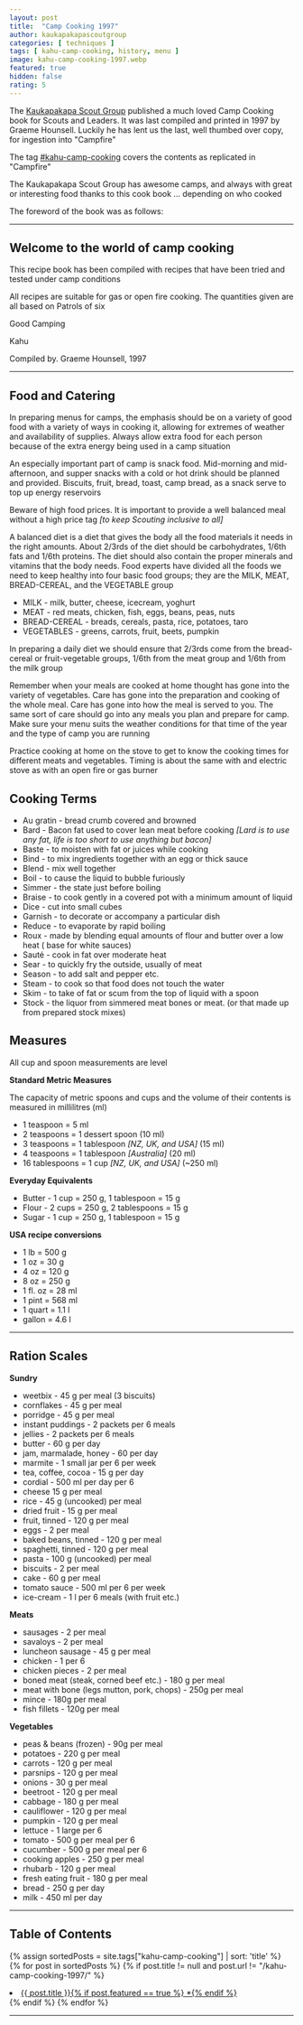 ```yaml
---
layout: post
title:  "Camp Cooking 1997"
author: kaukapakapascoutgroup
categories: [ techniques ]
tags: [ kahu-camp-cooking, history, menu ]
image: kahu-camp-cooking-1997.webp
featured: true
hidden: false
rating: 5
---
```


The [Kaukapakapa Scout Group](/authors#12042) published a much loved Camp Cooking book for Scouts and Leaders. It was last compiled and printed in 1997 by Graeme Hounsell. Luckily he has lent us the last, well thumbed over copy, for ingestion into "Campfire"

The tag [#kahu-camp-cooking](/tags#kahu-camp-cooking) covers the contents as replicated in "Campfire"

The Kaukapakapa Scout Group has awesome camps, and always with great or interesting food thanks to this cook book ... depending on who cooked

The foreword of the book was as follows:

---

## Welcome to the world of camp cooking

This recipe book has been compiled with recipes that have been tried and tested under camp conditions

All recipes are suitable for gas or open fire cooking. The quantities given are all based on Patrols of six

Good Camping 


Kahu

Compiled by. Graeme Hounsell, 1997

---

## Food and Catering

In preparing menus for camps, the emphasis should be on a variety of good food with a variety of ways in cooking it, allowing for extremes of weather and availability of supplies. Always allow extra food for each person because of the extra energy being used in a camp situation

An especially important part of camp is snack food. Mid-morning and mid-afternoon, and supper snacks with a cold or hot drink should be planned and provided. Biscuits, fruit, bread, toast, camp bread, as a snack serve to top up energy reservoirs

Beware of high food prices. It is important to provide a well balanced meal without a high price tag _[to keep Scouting inclusive to all]_

A balanced diet is a diet that gives the body all the food materials it needs in the right amounts. About 2/3rds of the diet should be carbohydrates, 1/6th fats and 1/6th proteins. The diet should also contain the proper minerals and vitamins that the body needs. Food experts have divided all the foods we need to keep healthy into four basic food groups; they are the MILK, MEAT, BREAD-CEREAL, and the VEGETABLE group

* MILK - milk, butter, cheese, icecream, yoghurt
* MEAT - red meats, chicken, fish, eggs, beans, peas, nuts
* BREAD-CEREAL - breads, cereals, pasta, rice, potatoes, taro
* VEGETABLES - greens, carrots, fruit, beets, pumpkin

In preparing a daily diet we should ensure that 2/3rds come from the bread-cereal or fruit-vegetable groups, 1/6th from the meat group and 1/6th from the milk group

Remember when your meals are cooked at home thought has gone into the variety of vegetables. Care has gone into the preparation and cooking of the whole meal. Care has gone into how the meal is served to you. The same sort of care should go into any meals you plan and prepare for camp. Make sure your menu suits the weather conditions for that time of the year and the type of camp you are running

Practice cooking at home on the stove to get to know the cooking times for different meats and vegetables. Timing is about the same with and electric stove as with an open fire or gas burner

## Cooking Terms

* Au gratin - bread crumb covered and browned 
* Bard - Bacon fat used to cover lean meat before cooking _[Lard is to use any fat, life is too short to use anything but bacon]_
* Baste - to moisten with fat or juices while cooking
* Bind - to mix ingredients together with an egg or thick sauce
* Blend - mix well together
* Boil - to cause the liquid to bubble furiously
* Simmer - the state just before boiling
* Braise - to cook gently in a covered pot with a minimum amount of liquid
* Dice - cut into small cubes
* Garnish - to decorate or accompany a particular dish
* Reduce - to evaporate by rapid boiling
* Roux - made by blending equal amounts of flour and butter over a low heat ( base for white sauces)
* Sauté - cook in fat over moderate heat
* Sear - to quickly fry the outside, usually of meat
* Season - to add salt and pepper etc.
* Steam - to cook so that food does not touch the water
* Skim - to take of fat or scum from the top of liquid with a spoon
* Stock - the liquor from simmered meat bones or meat. (or that made up from prepared stock mixes)

## Measures
 
All cup and spoon measurements are level

**Standard Metric Measures**

The capacity of metric spoons and cups and the volume of their contents is measured in millilitres (ml)

* 1 teaspoon = 5 ml
* 2 teaspoons = 1 dessert spoon (10 ml)
* 3 teaspoons = 1 tablespoon _[NZ, UK, and USA]_ (15 ml)
* 4 teaspoons = 1 tablespoon _[Australia]_ (20 ml)
* 16 tablespoons = 1 cup _[NZ, UK, and USA]_ (~250 ml)

**Everyday Equivalents**

* Butter - 1 cup = 250 g, 1 tablespoon = 15 g
* Flour - 2 cups = 250 g, 2 tablespoons = 15 g
* Sugar - 1 cup = 250 g, 1 tablespoon = 15 g

**USA recipe conversions**

* 1 lb = 500 g
* 1 oz = 30 g
* 4 oz = 120 g
* 8 oz = 250 g
* 1 fl. oz = 28 ml
* 1 pint = 568 ml
* 1 quart = 1.1 l
* gallon = 4.6 l

---

## Ration Scales

**Sundry**

* weetbix - 45 g per meal (3 biscuits)
* cornflakes - 45 g per meal
* porridge - 45 g per meal
* instant puddings - 2 packets per 6 meals
* jellies - 2 packets per 6 meals
* butter - 60 g per day
* jam, marmalade, honey - 60 per day
* marmite - 1 small jar per 6 per week
* tea, coffee, cocoa - 15 g per day
* cordial - 500 ml per day per 6
* cheese 15 g per meal
* rice - 45 g (uncooked) per meal
* dried fruit - 15 g per meal
* fruit, tinned - 120 g per meal
* eggs - 2 per meal
* baked beans, tinned - 120 g per meal
* spaghetti, tinned - 120 g per meal
* pasta - 100 g (uncooked) per meal 
* biscuits - 2 per meal
* cake - 60 g per meal
* tomato sauce - 500 ml per 6 per week
* ice-cream - 1 l per 6 meals (with fruit etc.)

**Meats**

* sausages - 2 per meal
* savaloys - 2 per meal
* luncheon sausage - 45 g per meal
* chicken - 1 per 6
* chicken pieces - 2 per meal
* boned meat (steak, corned beef etc.) - 180 g per meal
* meat with bone (legs mutton, pork, chops) - 250g per meal
* mince - 180g per meal
* fish fillets - 120g per meal

**Vegetables**

* peas & beans (frozen) - 90g per meal
* potatoes - 220 g per meal
* carrots - 120 g per meal
* parsnips - 120 g per meal
* onions - 30 g per meal 
* beetroot - 120 g per meal
* cabbage - 180 g per meal
* cauliflower - 120 g per meal
* pumpkin - 120 g per meal
* lettuce - 1 large per 6
* tomato - 500 g per meal per 6
* cucumber - 500 g per meal per 6
* cooking apples - 250 g per meal
* rhubarb - 120 g per meal
* fresh eating fruit - 180 g per meal
* bread - 250 g per day
* milk - 450 ml per day 

---

## Table of Contents

{% assign sortedPosts = site.tags["kahu-camp-cooking"] | sort: 'title' %}
{% for post in sortedPosts %}
    {% if post.title != null and post.url != "/kahu-camp-cooking-1997/" %}
<li>
    <a href="{{ site.baseurl }}{{ post.url }}">{{ post.title }}{% if post.featured == true %} *{% endif %}</a>
</li>
    {% endif %}
{% endfor %}

---
